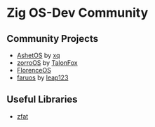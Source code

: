 # Zig OS-Dev Community

## Community Projects

- [AshetOS](https://git.random-projects.net/Ashet-Technologies/ashet-os) by [xq](https://github.com/MasterQ32/)
- [zorroOS](https://github.com/TalonFox/zorroOS) by [TalonFox](https://github.com/TalonFox)
- [FlorenceOS](https://github.com/FlorenceOS)
- [faruos](https://github.com/leap0x7b/faruos) by [leap123](https://github.com/leap0x7b)

## Useful Libraries

- [zfat](https://github.com/ZigEmbeddedGroup/zfat)

